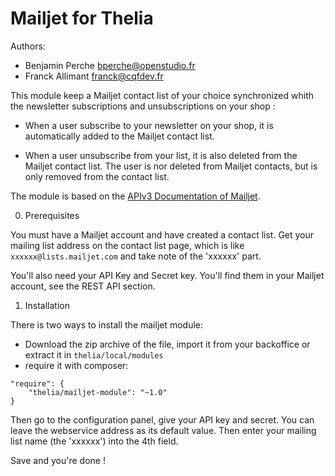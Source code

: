 Mailjet for Thelia
===
Authors: 
- Benjamin Perche <bperche@openstudio.fr>
- Franck Allimant <franck@cqfdev.fr>

This module keep a Mailjet contact list of your choice synchronized whith the newsletter subscriptions and unsubscriptions 
on your shop :

- When a user subscribe to your newsletter on your shop, it is automatically added to the Mailjet contact list.

- When a user unsubscribe from your list, it is also deleted from the Mailjet contact list. The user is nor deleted from Mailjet contacts, but is only removed from the contact list.

The module is based on the [APIv3 Documentation of Mailjet](https://dev.mailjet.com/email-api/v3/apikey/).

0. Prerequisites

You must have a Mailjet account and have created a contact list.
Get your mailing list address on the contact list page, which is like ```xxxxxx@lists.mailjet.com``` and take note of the 'xxxxxx' part. 

You'll also need your API Key and Secret key. You'll find them in your Mailjet account, see the REST API section. 
 
1. Installation

There is two ways to install the mailjet module:
- Download the zip archive of the file, import it from your backoffice or extract it in ```thelia/local/modules```
- require it with composer:
```
"require": {
    "thelia/mailjet-module": "~1.0"
}
```
    
Then go to the configuration panel, give your API key and secret. You can leave the webservice address as its default value. Then enter your mailing list name (the 'xxxxxx') into the 4th field.

Save and you're done !
